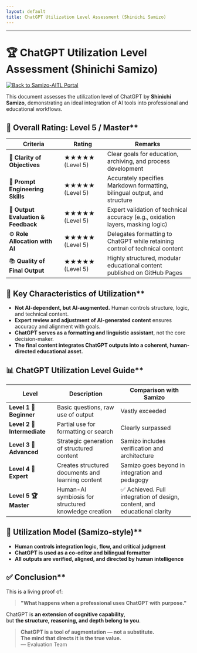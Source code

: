 ```yaml
---
layout: default 
title: ChatGPT Utilization Level Assessment (Shinichi Samizo)
---
```


---

# 🏆 ChatGPT Utilization Level Assessment (Shinichi Samizo)
[![Back to Samizo-AITL Portal](https://img.shields.io/badge/Back%20to%20Samizo--AITL%20Portal-brightgreen)](https://samizo-aitl.github.io/) 

This document assesses the utilization level of ChatGPT by **Shinichi Samizo**, demonstrating an ideal integration of AI tools into professional and educational workflows.

## 🔹 Overall Rating: Level 5 / Master**

| **Criteria** | **Rating** | **Remarks** |
|--------------|------------|-------------|
| 🎯 **Clarity of Objectives** | ★★★★★ (Level 5) | Clear goals for education, archiving, and process development |
| 🧠 **Prompt Engineering Skills** | ★★★★★ (Level 5) | Accurately specifies Markdown formatting, bilingual output, and structure |
| 🧪 **Output Evaluation & Feedback** | ★★★★★ (Level 5) | Expert validation of technical accuracy (e.g., oxidation layers, masking logic) |
| ⚙️ **Role Allocation with AI** | ★★★★★ (Level 5) | Delegates formatting to ChatGPT while retaining control of technical content |
| 📚 **Quality of Final Output** | ★★★★★ (Level 5) | Highly structured, modular educational content published on GitHub Pages |

## 🧭 Key Characteristics of Utilization**

- **Not AI-dependent, but AI-augmented.** Human controls structure, logic, and technical content.
- **Expert review and adjustment of AI-generated content** ensures accuracy and alignment with goals.
- **ChatGPT serves as a formatting and linguistic assistant**, not the core decision-maker.
- **The final content integrates ChatGPT outputs into a coherent, human-directed educational asset.**

## 📊 ChatGPT Utilization Level Guide**

| **Level** | **Description** | **Comparison with Samizo** |
|-----------|------------------|-----------------------------|
| **Level 1 🔰 Beginner** | Basic questions, raw use of output | Vastly exceeded |
| **Level 2 🎯 Intermediate** | Partial use for formatting or search | Clearly surpassed |
| **Level 3 🧠 Advanced** | Strategic generation of structured content | Samizo includes verification and architecture |
| **Level 4 🧩 Expert** | Creates structured documents and learning content | Samizo goes beyond in integration and pedagogy |
| **Level 5 🏆 Master** | Human-AI symbiosis for structured knowledge creation | ✅ Achieved. Full integration of design, content, and educational clarity |

## 📝 Utilization Model (Samizo-style)**

- **Human controls integration logic, flow, and critical judgment**
- **ChatGPT is used as a co-editor and bilingual formatter**
- **All outputs are verified, aligned, and directed by human intelligence**

## ✅ Conclusion**

This is a living proof of:

> **"What happens when a professional uses ChatGPT with purpose."**

ChatGPT is **an extension of cognitive capability**,  
but **the structure, reasoning, and depth belong to you**.

> **ChatGPT is a tool of augmentation — not a substitute.  
The mind that directs it is the true value.**  
— Evaluation Team
